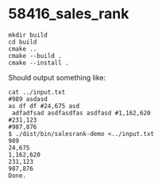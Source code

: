 # 58416_sales_rank

```shell
mkdir build
cd build
cmake ..
cmake --build .
cmake --install .
```

Should output something like:

```text
cat ../input.txt
#989 asdasd
as df df #24,675 asd  
 adfadfsad asdfasdfas asdfasd #1,162,620
#231,123
#987,876
$ ./dist/bin/salesrank-demo <../input.txt
989
24,675
1,162,620
231,123
987,876
Done.
```

